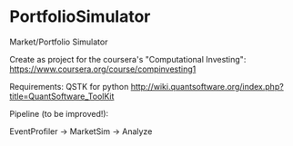 # PortfolioSimulator
Market/Portfolio Simulator

Create as project for the coursera's "Computational Investing":
https://www.coursera.org/course/compinvesting1

Requirements:
QSTK for python
http://wiki.quantsoftware.org/index.php?title=QuantSoftware_ToolKit


Pipeline (to be improved!):

EventProfiler -> MarketSim -> Analyze
